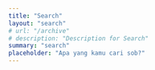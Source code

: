 ```yaml
---
title: "Search"
layout: "search"
# url: "/archive"
# description: "Description for Search"
summary: "search"
placeholder: "Apa yang kamu cari sob?"
---
```

